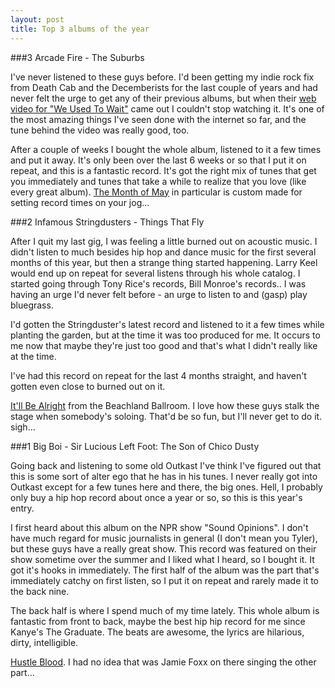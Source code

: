 ```yaml
---
layout: post
title: Top 3 albums of the year
---
```


##\#3 Arcade Fire - The Suburbs

I've never listened to these guys before.  I'd been getting my indie rock fix from Death Cab and the Decemberists for the last couple of years and had never felt the urge to get any of their previous albums, but when their [web video for "We Used To Wait"](http://www.thewildernessdowntown.com/ "The Wilderness Downtown") came out I couldn't stop watching it.  It's one of the most amazing things I've seen done with the internet so far, and the tune behind the video was really good, too.

After a couple of weeks I bought the whole album, listened to it a few times and put it away.  It's only been over the last 6 weeks or so that I put it on repeat, and this is a fantastic record.  It's got the right mix of tunes that get you immediately and tunes that take a while to realize that you love (like every great album).  [The Month of May](http://www.youtube.com/watch?v=KNqnvaWZ-JA "YouTube - Arcade Fire - Month Of May") in particular is custom made for setting record times on your jog...

##\#2 Infamous Stringdusters - Things That Fly

After I quit my last gig, I was feeling a little burned out on acoustic music.  I didn't listen to much besides hip hop and dance music for the first several months of this year, but then a strange thing started happening.  Larry Keel would end up on repeat for several listens through his whole catalog.  I started going through Tony Rice's records, Bill Monroe's records..  I was having an urge I'd never felt before - an urge to listen to and (gasp) play bluegrass.

I'd gotten the Stringduster's latest record and listened to it a few times while planting the garden, but at the time it was too produced for me.  It occurs to me now that maybe they're just too good and that's what I didn't really like at the time.

I've had this record on repeat for the last 4 months straight, and haven't gotten even close to burned out on it.  

[It'll Be Alright](http://www.youtube.com/watch?v=eQ2bgU-X_tE "YouTube - The Infamous Stringdusters -- It'll Be Alright") from the Beachland Ballroom.  I love how these guys stalk the stage when somebody's soloing.  That'd be so fun, but I'll never get to do it.  sigh...

##\#1 Big Boi - Sir Lucious Left Foot: The Son of Chico Dusty

Going back and listening to some old Outkast I've think I've figured out that this is some sort of alter ego that he has in his tunes.  I never really got into Outkast except for a few tunes here and there, the big ones.  Hell, I probably only buy a hip hop record about once a year or so, so this is this year's entry.

I first heard about this album on the NPR show "Sound Opinions".  I don't have much regard for music journalists in general (I don't mean you Tyler), but these guys have a really great show.  This record was featured on their show sometime over the summer and I liked what I heard, so I bought it.  It got it's hooks in immediately.  The first half of the album was the part that's immediately catchy on first listen, so I put it on repeat and rarely made it to the back nine.

The back half is where I spend much of my time lately.  This whole album is fantastic from front to back, maybe the best hip hip record for me since Kanye's The Graduate.  The beats are awesome, the lyrics are hilarious, dirty, intelligible.  

[Hustle Blood](http://www.youtube.com/watch?v=Bs9mYwK0fF0 "YouTube - Big Boi - 09 Hustle Blood - Sir Lucious Left Foot").  I had no idea that was Jamie Foxx on there singing the other part...